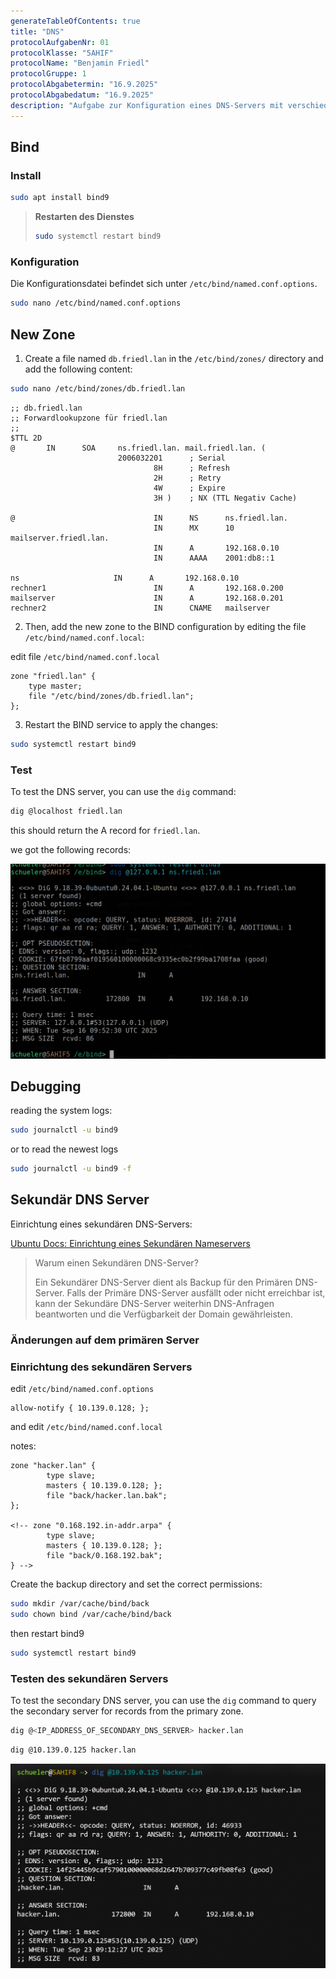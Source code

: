 ```yaml
---
generateTableOfContents: true
title: "DNS"
protocolAufgabenNr: 01
protocolKlasse: "5AHIF"
protocolName: "Benjamin Friedl"
protocolGruppe: 1
protocolAbgabetermin: "16.9.2025"
protocolAbgabedatum: "16.9.2025"
description: "Aufgabe zur Konfiguration eines DNS-Servers mit verschiedenen Einträgen."
---
```


<!-- # **Titel: DNS**

| **AufgabenNr:** | 01 |
|---|:---|
| **Klasse:** | 5AHIF |
| **Name:** | Benjamin Friedl |
| **Gruppe:** | 1 |
| **Abgabetermin:** | 16.9.2025 |
| **Abgabedatum:** | 16.9.2025 |

## **Kurzbeschreibung:**

Aufgabe zur Konfiguration eines DNS-Servers mit verschiedenen Einträgen. -->

## Bind

### Install

```bash
sudo apt install bind9
```

> **Restarten des Dienstes**
>
> ```bash
> sudo systemctl restart bind9
> ```

### Konfiguration

Die Konfigurationsdatei befindet sich unter `/etc/bind/named.conf.options`.

```bash
sudo nano /etc/bind/named.conf.options
```

## New Zone

1. Create a file named `db.friedl.lan` in the `/etc/bind/zones/` directory and add the following content:

```bash
sudo nano /etc/bind/zones/db.friedl.lan
```

```text
;; db.friedl.lan
;; Forwardlookupzone für friedl.lan
;;
$TTL 2D
@       IN      SOA     ns.friedl.lan. mail.friedl.lan. (
                        2006032201      ; Serial
                                8H      ; Refresh
                                2H      ; Retry
                                4W      ; Expire
                                3H )    ; NX (TTL Negativ Cache)

@                               IN      NS      ns.friedl.lan.
                                IN      MX      10 mailserver.friedl.lan.
                                IN      A       192.168.0.10
                                IN      AAAA    2001:db8::1

ns                     IN      A       192.168.0.10
rechner1                        IN      A       192.168.0.200
mailserver                      IN      A       192.168.0.201
rechner2                        IN      CNAME   mailserver
```

2. Then, add the new zone to the BIND configuration by editing the file `/etc/bind/named.conf.local`:

edit file `/etc/bind/named.conf.local`

```text
zone "friedl.lan" {
    type master;
    file "/etc/bind/zones/db.friedl.lan";
};
```

3. Restart the BIND service to apply the changes:

```bash
sudo systemctl restart bind9
```

### Test

To test the DNS server, you can use the `dig` command:

```bash
dig @localhost friedl.lan
```

this should return the A record for `friedl.lan`.

we got the following records:

![alt text](image.png)

## Debugging

reading the system logs:

```bash
sudo journalctl -u bind9
```

or to read the newest logs

```bash
sudo journalctl -u bind9 -f
```

## Sekundär DNS Server

Einrichtung eines sekundären DNS-Servers:

[Ubuntu Docs: Einrichtung eines Sekundären Nameservers](https://wiki.ubuntuusers.de/DNS-Server_Bind/Sekund%C3%A4re_Nameserver/)

> Warum einen Sekundären DNS-Server?
>
> Ein Sekundärer DNS-Server dient als Backup für den Primären DNS-Server. Falls der Primäre DNS-Server ausfällt oder nicht erreichbar ist, kann der Sekundäre DNS-Server weiterhin DNS-Anfragen beantworten und die Verfügbarkeit der Domain gewährleisten.

### Änderungen auf dem primären Server



### Einrichtung des sekundären Servers

edit `/etc/bind/named.conf.options`

```text
allow-notify { 10.139.0.128; };
```

and edit `/etc/bind/named.conf.local`

notes:

```text
zone "hacker.lan" {
        type slave;
        masters { 10.139.0.128; };
        file "back/hacker.lan.bak";
};

<!-- zone "0.168.192.in-addr.arpa" {
        type slave;
        masters { 10.139.0.128; };
        file "back/0.168.192.bak";
} -->
```

Create the backup directory and set the correct permissions:

```bash
sudo mkdir /var/cache/bind/back
sudo chown bind /var/cache/bind/back
```

then restart bind9

```bash
sudo systemctl restart bind9
```

### Testen des sekundären Servers

To test the secondary DNS server, you can use the `dig` command to query the secondary server for records from the primary zone.

```bash
dig @<IP_ADDRESS_OF_SECONDARY_DNS_SERVER> hacker.lan
```

```bash
dig @10.139.0.125 hacker.lan
```

![test with dig](image-1.png)
